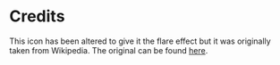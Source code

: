 # Credits

This icon has been altered to give it the flare effect but it was originally taken from Wikipedia. The original can be found [here](https://upload.wikimedia.org/wikipedia/commons/thumb/2/21/Glaucus_atlanticus_1_cropped.jpg/1200px-Glaucus_atlanticus_1_cropped.jpg).
